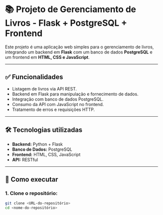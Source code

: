 # 📚 Projeto de Gerenciamento de Livros - Flask + PostgreSQL + Frontend

Este projeto é uma aplicação web simples para o gerenciamento de livros, integrando um backend em **Flask** com um banco de dados **PostgreSQL** e um frontend em **HTML, CSS e JavaScript**.

---

## ✅ Funcionalidades

- Listagem de livros via API REST.
- Backend em Flask para manipulação e fornecimento de dados.
- Integração com banco de dados PostgreSQL.
- Consumo da API com JavaScript no frontend.
- Tratamento de erros e requisições HTTP.

---

## 🛠️ Tecnologias utilizadas

- **Backend:** Python + Flask
- **Banco de Dados:** PostgreSQL
- **Frontend:** HTML, CSS, JavaScript
- **API:** RESTful

---

## 🚀 Como executar

### 1. Clone o repositório:

```bash
git clone <URL-do-repositório>
cd <nome-do-repositório>

